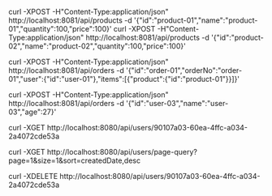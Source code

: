 curl -XPOST -H"Content-Type:application/json" http://localhost:8081/api/products -d '{"id":"product-01","name":"product-01","quantity":100,"price":100}'
curl -XPOST -H"Content-Type:application/json" http://localhost:8081/api/products -d '{"id":"product-02","name":"product-02","quantity":100,"price":100}'



curl -XPOST -H"Content-Type:application/json" http://localhost:8081/api/orders -d '{"id":"order-01","orderNo":"order-01","user":{"id":"user-01"},"items":[{"product":{"id":"product-01"}}]}'


curl -XPOST -H"Content-Type:application/json" http://localhost:8081/api/orders -d '{"id":"user-03","name":"user-03","age":27}'

curl -XGET http://localhost:8080/api/users/90107a03-60ea-4ffc-a034-2a4072cde53a

curl -XGET http://localhost:8080/api/users/page-query?page=1&size=1&sort=createdDate,desc

curl -XDELETE http://localhost:8080/api/users/90107a03-60ea-4ffc-a034-2a4072cde53a


